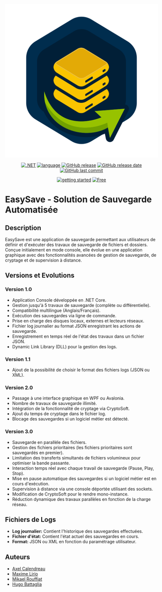 <div align="center">

[![EasySave](https://github.com/Ougobatec/EasySave/blob/team1/Assets/logo.svg)](https://github.com/Ougobatec/EasySave)
 
[![.NET](https://img.shields.io/badge/-.NET%208.0-blueviolet?logo=dotnet)](https://docs.abblix.com/docs/technical-requirements)
[![language](https://img.shields.io/badge/language-C%23-239120)](https://learn.microsoft.com/ru-ru/dotnet/csharp/tour-of-csharp/overview)
[![GitHub release](https://img.shields.io/github/v/release/Ougobatec/EasySave)](#)
[![GitHub release date](https://img.shields.io/github/release-date/Ougobatec/EasySave)](#)
[![GitHub last commit](https://img.shields.io/github/last-commit/Ougobatec/EasySave)](#)

[![getting started](https://img.shields.io/badge/getting_started-guide-1D76DB)]([https://docs.abblix.com/docs/getting-started-guide](http://easysave.axel-cal.fr/))
[![Free](https://img.shields.io/badge/free_for_non_commercial_use-brightgreen)](#-license)

</div>


# EasySave - Solution de Sauvegarde Automatisée

## Description
EasySave est une application de sauvegarde permettant aux utilisateurs de définir et d'exécuter des travaux de sauvegarde de fichiers et dossiers. Conçue initialement en mode console, elle évolue en une application graphique avec des fonctionnalités avancées de gestion de sauvegarde, de cryptage et de supervision à distance.

## Versions et Evolutions

### Version 1.0
- Application Console développée en .NET Core.
- Gestion jusqu'à 5 travaux de sauvegarde (complète ou différentielle).
- Compatibilité multilingue (Anglais/Français).
- Exécution des sauvegardes via ligne de commande.
- Prise en charge des disques locaux, externes et lecteurs réseaux.
- Fichier log journalier au format JSON enregistrant les actions de sauvegarde.
- Enregistrement en temps réel de l'état des travaux dans un fichier JSON.
- Dynamic Link Library (DLL) pour la gestion des logs.

### Version 1.1
- Ajout de la possibilité de choisir le format des fichiers logs (JSON ou XML).

### Version 2.0
- Passage à une interface graphique en WPF ou Avalonia.
- Nombre de travaux de sauvegarde illimité.
- Intégration de la fonctionnalité de cryptage via CryptoSoft.
- Ajout du temps de cryptage dans le fichier log.
- Blocage des sauvegardes si un logiciel métier est détecté.

### Version 3.0
- Sauvegarde en parallèle des fichiers.
- Gestion des fichiers prioritaires (les fichiers prioritaires sont sauvegardés en premier).
- Limitation des transferts simultanés de fichiers volumineux pour optimiser la bande passante.
- Interaction temps réel avec chaque travail de sauvegarde (Pause, Play, Stop).
- Mise en pause automatique des sauvegardes si un logiciel métier est en cours d'exécution.
- Supervision à distance via une console déportée utilisant des sockets.
- Modification de CryptoSoft pour le rendre mono-instance.
- Réduction dynamique des travaux parallèles en fonction de la charge réseau.

## Fichiers de Logs
- **Log journalier:** Contient l'historique des sauvegardes effectuées.
- **Fichier d'état:** Contient l'état actuel des sauvegardes en cours.
- **Format:** JSON ou XML en fonction du paramétrage utilisateur.

## Auteurs
- [Axel Calendreau](https://github.com/calaxo)
- [Maxime Lirio](https://github.com/MaximeLIRIO)
- [Mikael Rouffiat](https://github.com/mickalol)
- [Hugo Battaglia](https://github.com/Ougobatec)
